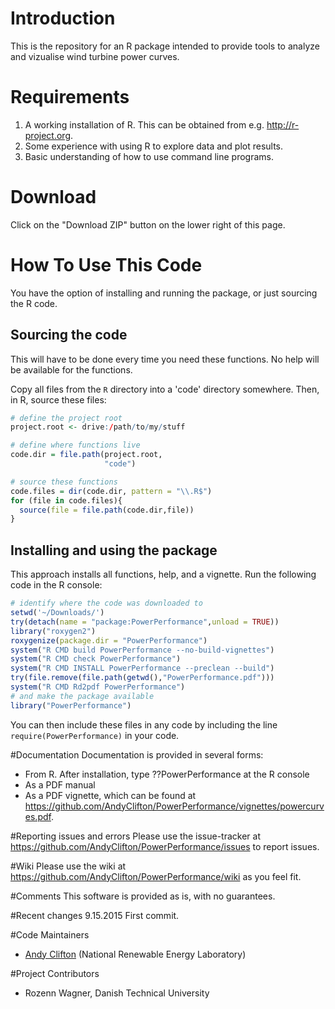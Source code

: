 # Introduction

This is the repository for an R package intended to provide tools to analyze and vizualise wind turbine power curves.

# Requirements
1. A working installation of R. This can be obtained from e.g. http://r-project.org.
2. Some experience with using R to explore data and plot results.
3. Basic understanding of how to use command line programs.

# Download
Click on the "Download ZIP" button on the lower right of this page. 

# How To Use This Code
You have the option of installing and running the package, or just sourcing the R code.

## Sourcing the code
This will have to be done every time you need these functions. No help will be available for the functions. 

Copy all files from the `R` directory into a 'code' directory somewhere. Then, in R, source these files:
```R
# define the project root
project.root <- drive:/path/to/my/stuff

# define where functions live
code.dir = file.path(project.root,
                     "code")

# source these functions
code.files = dir(code.dir, pattern = "\\.R$")
for (file in code.files){
  source(file = file.path(code.dir,file))
}

```

## Installing and using the package
This approach installs all functions, help, and a vignette. Run the following code in the R console:
```R
# identify where the code was downloaded to 
setwd('~/Downloads/')
try(detach(name = "package:PowerPerformance",unload = TRUE))
library("roxygen2")
roxygenize(package.dir = "PowerPerformance")
system("R CMD build PowerPerformance --no-build-vignettes")
system("R CMD check PowerPerformance")
system("R CMD INSTALL PowerPerformance --preclean --build")
try(file.remove(file.path(getwd(),"PowerPerformance.pdf")))
system("R CMD Rd2pdf PowerPerformance")
# and make the package available
library("PowerPerformance")
```

You can then include these files in any code by including the line `require(PowerPerformance)` in your code.

#Documentation
Documentation is provided in several forms:
* From R. After installation, type ??PowerPerformance at the R console
* As a PDF manual
* As a PDF vignette, which can be found at  https://github.com/AndyClifton/PowerPerformance/vignettes/powercurves.pdf.

#Reporting issues and errors
Please use the issue-tracker at https://github.com/AndyClifton/PowerPerformance/issues to report issues.

#Wiki
Please use the wiki at https://github.com/AndyClifton/PowerPerformance/wiki as you feel fit.

#Comments
This software is provided as is, with no guarantees.

#Recent changes
9.15.2015 First commit.

#Code Maintainers
* [Andy Clifton](mailto:andrew.clifton@nrel.gov) (National Renewable Energy Laboratory)

#Project Contributors
* Rozenn Wagner, Danish Technical University
